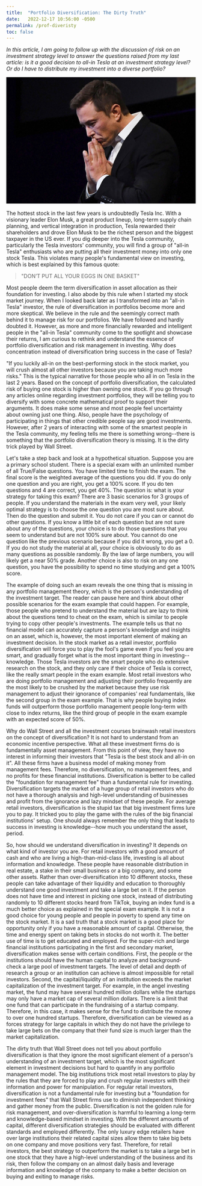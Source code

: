 ```yaml
---
title:  "Portfolio Diversification: The Dirty Truth"
date:   2022-12-17 10:56:00 -0500
permalink: /prof-diveristy
toc: false
---
```


*In this article, I am going to follow up with the discussion of risk on an investment strategy level to answer the questions raised from my last article: is it a good decision to all-in Tesla at an investment strategy level? Or do I have to distribute my investment into a diverse portfolio?*

![Elon Musk](/assets/Diversification_ElonMusk.jpeg)


The hottest stock in the last few years is undoubtedly Tesla Inc. With a visionary leader Elon Musk, a great product lineup, long-term supply chain planning, and vertical integration in production, Tesla rewarded their shareholders and drove Elon Musk to be the richest person and the biggest taxpayer in the US ever. If you dig deeper into the Tesla community, particularly the Tesla investors' community, you will find a group of "all-in Tesla" enthusiasts who are putting all their investment money into only one stock Tesla. This violates many people's fundamental view on investing, which is best explained by this famous quote:

> "DON’T PUT ALL YOUR EGGS IN ONE BASKET"


Most people deem the term diversification in asset allocation as their foundation for investing. I also abode by this rule when I started my stock market journey. When I looked back later as I transformed into an "all-in Tesla" investor, the rule of diversification in portfolios become more and more skeptical. We believe in the rule and the seemingly correct math behind it to manage risk for our portfolios.  We have followed and hardly doubted it. However, as more and more financially rewarded and intelligent people in the "all-in Tesla" community come to the spotlight and showcase their returns, I am curious to rethink and understand the essence of portfolio diversification and risk management in investing. Why does concentration instead of diversification bring success in the case of Tesla?


"If you luckily all-in on the best-performing stock in the stock market, you will crush almost all other investors because you are taking much more risks." This is the typical narrative for those people who all in on Tesla in the last 2 years. Based on the concept of portfolio diversification, the calculated risk of buying one stock is higher than owning one stock. If you go through any articles online regarding investment portfolios, they will be telling you to diversify with some concrete mathematical proof to support their arguments. It does make some sense and most people feel uncertainty about owning just one thing. Also, people have the psychology of participating in things that other credible people say are good investments.  However, after 2 years of interacting with some of the smartest people in the Tesla community, my feeling tells me there is something wrong--there is something that the portfolio diversification theory is missing. It is the dirty trick played by Wall Street.

Let's take a step back and look at a hypothetical situation. Suppose you are a primary school student. There is a special exam with an unlimited number of all True/False questions. You have limited time to finish the exam. The final score is the weighted average of the questions you did. If you do only one question and you are right, you get a 100% score. If you do ten questions and 4 are correct, you get 40%. The question is: what is your strategy for taking this exam? There are 3 basic scenarios for 3 groups of people. If you understand the materials in the exam very well, your likely optimal strategy is to choose the one question you are most sure about. Then do the question and submit it. You do not care if you can or cannot do other questions. If you know a little bit of each question but are not sure about any of the questions, your choice is to do those questions that you seem to understand but are not 100% sure about. You cannot do one question like the previous scenario because if you did it wrong, you get a 0. If you do not study the material at all, your choice is obviously to do as many questions as possible randomly. By the law of large numbers, you will likely get a near 50% grade. Another choice is also to risk on any one question, you have the possibility to spend no time studying and get a 100% score.

The example of doing such an exam reveals the one thing that is missing in any portfolio management theory, which is the person's understanding of the investment target. The reader can pause here and think about other possible scenarios for the exam example that could happen. For example, those people who pretend to understand the material but are lazy to think about the questions tend to cheat on the exam, which is similar to people trying to copy other people's investments. The example tells us that no financial model can accurately capture a person's knowledge and insights on an asset, which is, however, the most important element of making an investment decision. In the stock market as a retail investor, portfolio diversification will force you to play the fool's game even if you feel you are smart, and gradually forget what is the most important thing in investing--knowledge. Those Tesla investors are the smart people who do extensive research on the stock, and they only care if their choice of Tesla is correct, like the really smart people in the exam example. Most retail investors who are doing portfolio management and adjusting their portfolio frequently are the most likely to be crushed by the market because they use risk management to adjust their ignorance of companies' real fundamentals, like the second group in the exam example. That is why people buying index funds will outperform those portfolio management people long-term with close to index returns, like the third group of people in the exam example with an expected score of 50%.

Why do Wall Street and all the investment courses brainwash retail investors on the concept of diversification? It is not hard to understand from an economic incentive perspective. What all these investment firms do is fundamentally asset management. From this point of view, they have no interest in informing their investors that "Tesla is the best stock and all-in on it". All these firms have a business model of making money from management fees. Therefore, no diversification, no management fees, and no profits for these financial institutions. Diversification is better to be called the "foundation for management fee" than a fundamental rule for investing. Diversification targets the market of a huge group of retail investors who do not have a thorough analysis and high-level understanding of businesses and profit from the ignorance and lazy mindset of these people.  For average retail investors, diversification is the stupid tax that big investment firms lure you to pay. It tricked you to play the game with the rules of the big financial institutions' setup. One should always remember the only thing that leads to success in investing is knowledge--how much you understand the asset, period. 

So, how should we understand diversification in investing? It depends on what kind of investor you are. For retail investors with a good amount of cash and who are living a high-than-mid-class life, investing is all about information and knowledge. These people have reasonable distribution in real estate, a stake in their small business or a big company, and some other assets. Rather than over-diversification into 10 different stocks, these people can take advantage of their liquidity and education to thoroughly understand one good investment and take a large bet on it. If the person does not have time and interest in picking one stock, instead of distributing randomly to 10 different stocks heard from TikTok, buying an index fund is a much better choice as explained in the special exam example. It is not a good choice for young people and people in poverty to spend any time on the stock market. It is a sad truth that a stock market is a good place for opportunity only if you have a reasonable amount of capital. Otherwise, the time and energy spent on taking bets in stocks do not worth it. The better use of time is to get educated and employed. For the super-rich and large financial institutions participating in the first and secondary market, diversification makes sense with certain conditions. First, the people or the institutions should have the human capital to analyze and background-check a large pool of investment targets. The level of detail and depth of research a group or an institution can achieve is almost impossible for retail investors. Second, the capital/liquidity of an institution exceeds the market capitalization of the investment target. For example, in the angel investing market, the fund may have several hundred million dollars while the startups may only have a market cap of several million dollars. There is a limit that one fund that can participate in the fundraising of a startup company. Therefore, in this case, it makes sense for the fund to distribute the money to over one hundred startups. Therefore, diversification can be viewed as a forces strategy for large capitals in which they do not have the privilege to take large bets on the company that their fund size is much larger than the market capitalization.

The dirty truth that Wall Street does not tell you about portfolio diversification is that they ignore the most significant element of a person's understanding of an investment target, which is the most significant element in investment decisions but hard to quantify in any portfolio management model. The big institutions trick most retail investors to play by the rules that they are forced to play and crush regular investors with their information and power for manipulation. For regular retail investors, diversification is not a fundamental rule for investing but a "foundation for investment fees" that Wall Street firms use to diminish independent thinking and gather money from the public. Diversification is not the golden rule for risk management, and over-diversification is harmful to learning a long-term and knowledge-based mindset in investing. With the different amounts of capital, different diversification strategies should be evaluated with different standards and employed differently. The only luxury edge retailers have over large institutions their related capital sizes allow them to take big bets on one company and move positions very fast. Therefore, for retail investors, the best strategy to outperform the market is to take a large bet in one stock that they have a high-level understanding of the business and its risk, then follow the company on an almost daily basis and leverage information and knowledge of the company to make a better decision on buying and exiting to manage risks.


